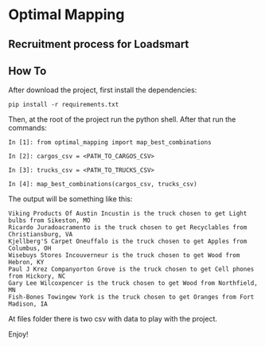 # Optimal Mapping
## Recruitment process for Loadsmart

## How To

After download the project, first install the dependencies:

```
pip install -r requirements.txt
```

Then, at the root of the project run the python shell. After that run the commands:

```
In [1]: from optimal_mapping import map_best_combinations

In [2]: cargos_csv = <PATH_TO_CARGOS_CSV>

In [3]: trucks_csv = <PATH_TO_TRUCKS_CSV>

In [4]: map_best_combinations(cargos_csv, trucks_csv)
```

The output will be something like this:

```
Viking Products Of Austin Incustin is the truck chosen to get Light bulbs from Sikeston, MO
Ricardo Juradoacramento is the truck chosen to get Recyclables from Christiansburg, VA
Kjellberg'S Carpet Oneuffalo is the truck chosen to get Apples from Columbus, OH
Wisebuys Stores Incouverneur is the truck chosen to get Wood from Hebron, KY
Paul J Krez Companyorton Grove is the truck chosen to get Cell phones from Hickory, NC
Gary Lee Wilcoxpencer is the truck chosen to get Wood from Northfield, MN
Fish-Bones Towingew York is the truck chosen to get Oranges from Fort Madison, IA
```

At files folder there is two csv with data to play with the project.

Enjoy!